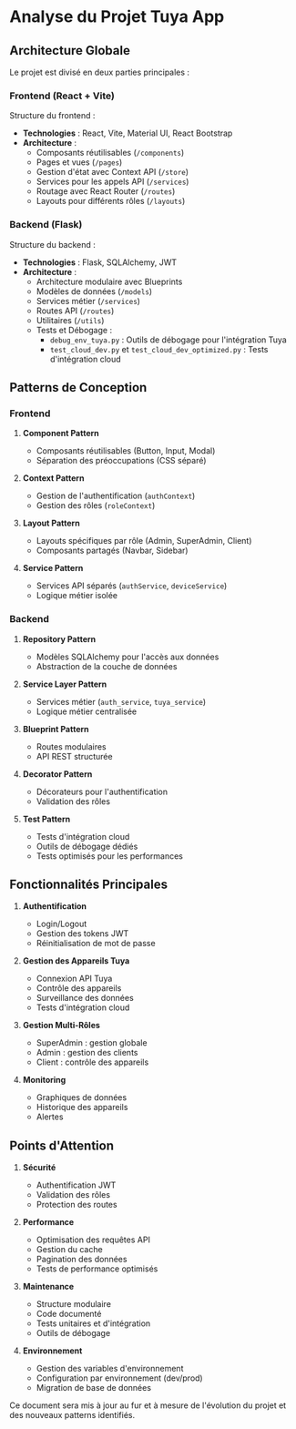 # Analyse du Projet Tuya App

## Architecture Globale

Le projet est divisé en deux parties principales :

### Frontend (React + Vite)

Structure du frontend :
- **Technologies** : React, Vite, Material UI, React Bootstrap
- **Architecture** : 
  - Composants réutilisables (`/components`)
  - Pages et vues (`/pages`)
  - Gestion d'état avec Context API (`/store`)
  - Services pour les appels API (`/services`)
  - Routage avec React Router (`/routes`)
  - Layouts pour différents rôles (`/layouts`)

### Backend (Flask)

Structure du backend :
- **Technologies** : Flask, SQLAlchemy, JWT
- **Architecture** :
  - Architecture modulaire avec Blueprints
  - Modèles de données (`/models`)
  - Services métier (`/services`)
  - Routes API (`/routes`)
  - Utilitaires (`/utils`)
  - Tests et Débogage :
    - `debug_env_tuya.py` : Outils de débogage pour l'intégration Tuya
    - `test_cloud_dev.py` et `test_cloud_dev_optimized.py` : Tests d'intégration cloud

## Patterns de Conception

### Frontend
1. **Component Pattern**
   - Composants réutilisables (Button, Input, Modal)
   - Séparation des préoccupations (CSS séparé)

2. **Context Pattern**
   - Gestion de l'authentification (`authContext`)
   - Gestion des rôles (`roleContext`)

3. **Layout Pattern**
   - Layouts spécifiques par rôle (Admin, SuperAdmin, Client)
   - Composants partagés (Navbar, Sidebar)

4. **Service Pattern**
   - Services API séparés (`authService`, `deviceService`)
   - Logique métier isolée

### Backend
1. **Repository Pattern**
   - Modèles SQLAlchemy pour l'accès aux données
   - Abstraction de la couche de données

2. **Service Layer Pattern**
   - Services métier (`auth_service`, `tuya_service`)
   - Logique métier centralisée

3. **Blueprint Pattern**
   - Routes modulaires
   - API REST structurée

4. **Decorator Pattern**
   - Décorateurs pour l'authentification
   - Validation des rôles

5. **Test Pattern**
   - Tests d'intégration cloud
   - Outils de débogage dédiés
   - Tests optimisés pour les performances

## Fonctionnalités Principales

1. **Authentification**
   - Login/Logout
   - Gestion des tokens JWT
   - Réinitialisation de mot de passe

2. **Gestion des Appareils Tuya**
   - Connexion API Tuya
   - Contrôle des appareils
   - Surveillance des données
   - Tests d'intégration cloud

3. **Gestion Multi-Rôles**
   - SuperAdmin : gestion globale
   - Admin : gestion des clients
   - Client : contrôle des appareils

4. **Monitoring**
   - Graphiques de données
   - Historique des appareils
   - Alertes

## Points d'Attention

1. **Sécurité**
   - Authentification JWT
   - Validation des rôles
   - Protection des routes

2. **Performance**
   - Optimisation des requêtes API
   - Gestion du cache
   - Pagination des données
   - Tests de performance optimisés

3. **Maintenance**
   - Structure modulaire
   - Code documenté
   - Tests unitaires et d'intégration
   - Outils de débogage

4. **Environnement**
   - Gestion des variables d'environnement
   - Configuration par environnement (dev/prod)
   - Migration de base de données

Ce document sera mis à jour au fur et à mesure de l'évolution du projet et des nouveaux patterns identifiés.